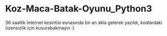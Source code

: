 # Koz-Maca-Batak-Oyunu_Python3

36 saatlik İnternet kesintisi esnasında bir an akla gelerek yazıldı, kodlardaki özensizlik için kusurabakmayın :)
